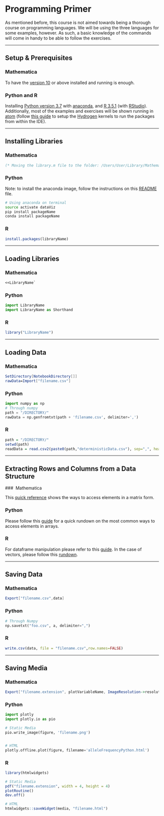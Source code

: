 # Programming Primer

As mentioned before, this course is not aimed towards being a thorough course on programming languages. We will be using the three languages for some examples, however. As such, a basic knowledge of the commands will come in handy to be able to follow the exercises.

<hr>

## Setup & Prerequisites

### Mathematica

To have the [version 10](http://www.wolfram.com/mathematica/) or above installed and running is enough.

### Python and R

Installing [Python version 3.7](https://www.python.org/) with [anaconda](https://www.anaconda.com/download/), and [R 3.5.1](https://www.r-project.org/) (with [RStudio](https://www.rstudio.com/)). Additionally, most of the examples and exercises will be shown running in [atom](https://atom.io/) (follow [this guide](https://jstaf.github.io/2018/03/25/atom-ide.html) to setup the [Hydrogen](https://atom.io/packages/hydrogen) kernels to run the packages from within the IDE).

<hr>

## Installing Libraries

### Mathematica

```Mathematica
(* Moving the library.m file to the folder: /Users/User/Library/Mathematica/Applications/ *)
```

### Python

Note: to install the anaconda image, follow the instructions on this [README](../conda/README.md) file.

```Bash
# Using anaconda on terminal
source activate dataViz
pip install packageName
conda install packageName
```

### R

```R
install.packages(libraryName)
```

<hr>

## Loading Libraries

### Mathematica

```Mathematica
<<LibraryName`
```

### Python

```Python
import LibraryName
import LibraryName as Shorthand
```

### R

```R
library("LibraryName")
```


<hr>

## Loading Data

### Mathematica

```Mathematica
SetDirectory[NotebookDirectory[]]
rawData=Import["filename.csv"]
```

### Python

```Python
import numpy as np
# Through numpy
path = "/DIRECTORY/"
rawData = np.genfromtxt(path + 'filename.csv', delimiter=',')
```
### R

```R
path = "/DIRECTORY/"
setwd(path)
readData = read.csv2(paste0(path,"deterministicData.csv"), sep=",", header=FALSE, dec=".")
```

<hr>

## Extracting Rows and Columns from a Data Structure

###  Mathematica

This [quick reference](https://reference.wolfram.com/language/howto/GetPartsOfAMatrix.html) shows the ways to access elements in a matrix form.

### Python

Please follow this [guide](https://jakevdp.github.io/PythonDataScienceHandbook/02.02-the-basics-of-numpy-arrays.html) for a quick rundown on the most common ways to access elements in arrays.

### R

For dataframe manipulation please refer to this [guide](https://www.datamentor.io/r-programming/data-frame/). In the case of vectors, please follow this [rundown](https://www.datamentor.io/r-programming/vector/).

<hr>

## Saving Data

### Mathematica

```Mathematica
Export["filename.csv",data]
```

### Python

```Python
# Through Numpy
np.savetxt("foo.csv", a, delimiter=",")
```

### R

```R
write.csv(data, file = "filename.csv",row.names=FALSE)
```

<hr>

##  Saving Media

### Mathematica

```Mathematica
Export["filename.extension", plotVariableName, ImageResolution->resolution, ImageSize->size]
```

### Python

```Python
import plotly
import plotly.io as pio

# Static Media
pio.write_image(figure, 'filename.png')


# HTML
plotly.offline.plot(figure, filename='alleleFrequencyPython.html')
```

### R

```R
library(htmlwidgets)

# Static Media
pdf("filename.extension", width = 4, height = 4)
plotRoutine()
dev.off()

# HTML
htmlwidgets::saveWidget(media, "filename.html")
```
